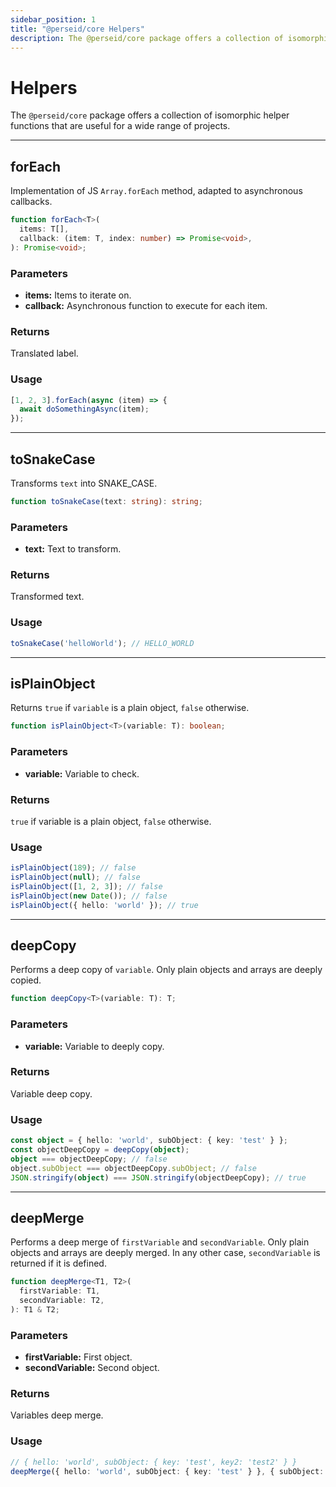 ```yaml
---
sidebar_position: 1
title: "@perseid/core Helpers"
description: The @perseid/core package offers a collection of isomorphic helper functions that are useful for a wide range of projects.
---
```


# Helpers

The `@perseid/core` package offers a collection of isomorphic helper functions that are useful for a wide range of projects.

---

## forEach

Implementation of JS `Array.forEach` method, adapted to asynchronous callbacks.

```typescript
function forEach<T>(
  items: T[],
  callback: (item: T, index: number) => Promise<void>,
): Promise<void>;
```

### Parameters

- **items:** Items to iterate on.
- **callback:** Asynchronous function to execute for each item.

### Returns

Translated label.

### Usage

```typescript
[1, 2, 3].forEach(async (item) => {
  await doSomethingAsync(item);
});
```

---

## toSnakeCase

Transforms `text` into SNAKE_CASE.

```typescript
function toSnakeCase(text: string): string;
```

### Parameters

- **text:** Text to transform.

### Returns

Transformed text.

### Usage

```typescript
toSnakeCase('helloWorld'); // HELLO_WORLD
```

---

## isPlainObject

Returns `true` if `variable` is a plain object, `false` otherwise.

```typescript
function isPlainObject<T>(variable: T): boolean;
```

### Parameters

- **variable:** Variable to check.

### Returns

`true` if variable is a plain object, `false` otherwise.

### Usage

```typescript
isPlainObject(189); // false
isPlainObject(null); // false
isPlainObject([1, 2, 3]); // false
isPlainObject(new Date()); // false
isPlainObject({ hello: 'world' }); // true
```

---

## deepCopy

Performs a deep copy of `variable`. Only plain objects and arrays are deeply copied.

```typescript
function deepCopy<T>(variable: T): T;
```

### Parameters

- **variable:** Variable to deeply copy.

### Returns

Variable deep copy.

### Usage

```typescript
const object = { hello: 'world', subObject: { key: 'test' } };
const objectDeepCopy = deepCopy(object);
object === objectDeepCopy; // false
object.subObject === objectDeepCopy.subObject; // false
JSON.stringify(object) === JSON.stringify(objectDeepCopy); // true
```

---

## deepMerge

Performs a deep merge of `firstVariable` and `secondVariable`. Only plain objects and arrays are
deeply merged. In any other case, `secondVariable` is returned if it is defined.

```typescript
function deepMerge<T1, T2>(
  firstVariable: T1,
  secondVariable: T2,
): T1 & T2;
```

### Parameters

- **firstVariable:** First object.
- **secondVariable:** Second object.

### Returns

Variables deep merge.

### Usage

```typescript
// { hello: 'world', subObject: { key: 'test', key2: 'test2' } }
deepMerge({ hello: 'world', subObject: { key: 'test' } }, { subObject: { key2: 'test2' } });
```
